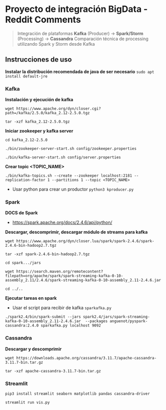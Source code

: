 # Proyecto de integración BigData - Reddit Comments
> Integración de plataformas **Kafka** (Producer) -> **Spark/Storm** (Processing) -> **Cassandra**
> Comparación técnica de processing utilizando Spark y Storm desde Kafka

## Instrucciones de uso

**Instalar la distribución recomendada de java de ser necesario**
``sudo apt install default-jre``

### Kafka

**Instalación y ejecución de kafka**

``wget https://www.apache.org/dyn/closer.cgi?path=/kafka/2.5.0/kafka_2.12-2.5.0.tgz``

``tar -xzf kafka_2.12-2.5.0.tgz``

**Iniciar zookeeper y kafka server**

``cd kafka_2.12-2.5.0``

``./bin/zookeeper-server-start.sh config/zookeeper.properties``

``./bin/kafka-server-start.sh config/server.properties``

**Crear topic <TOPIC_NAME>**

``./bin/kafka-topics.sh --create --zookeeper localhost:2181 --replication-factor 1 --partitions 1 --topic <TOPIC_NAME>``

* Usar python para crear un productor ``python3 kproducer.py``

### Spark 

**DOCS de Spark**

* https://spark.apache.org/docs/2.4.6/api/python/

**Descargar, descomprimir, descargar módulo de streams para kafka**

``wget https://www.apache.org/dyn/closer.lua/spark/spark-2.4.6/spark-2.4.6-bin-hadoop2.7.tgz``

``tar -xzf spark-2.4.6-bin-hadoop2.7.tgz``

``cd spark.../jars``

``wget https://search.maven.org/remotecontent?filepath=org/apache/spark/spark-streaming-kafka-0-10-assembly_2.11/2.4.6/spark-streaming-kafka-0-10-assembly_2.11-2.4.6.jar``

``cd ../..``

**Ejecutar tareas en spark**

* Usar el script para recibir de kafka ``sparkafka.py``

``./spark2.4/bin/spark-submit --jars spark2.4/jars/spark-streaming-kafka-0-10-assembly_2.11-2.4.6.jar  --packages anguenot/pyspark-cassandra:2.4.0 sparkafka.py localhost 9092``

### Cassandra

**Descargar y descomprimir**

``wget https://downloads.apache.org/cassandra/3.11.7/apache-cassandra-3.11.7-bin.tar.gz``

``tar -xzf apache-cassandra-3.11.7-bin.tar.gz``


### Streamlit

``pip3 install streamlit seaborn matplotlib pandas cassandra-driver``

``streamlit run vis.py``